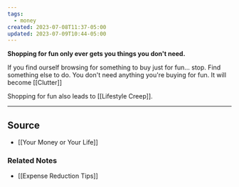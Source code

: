 ```yaml
---
tags:
  - money
created: 2023-07-08T11:37-05:00
updated: 2023-07-09T10:44-05:00
---
```

**Shopping for fun only ever gets you things you don't need.**

If you find ourself browsing for something to buy just for fun... stop. Find something else to do. You don't need anything you're buying for fun. It will become [[Clutter]] 

Shopping for fun also leads to [[Lifestyle Creep]].

---

## Source
- [[Your Money or Your Life]]

### Related Notes
- [[Expense Reduction Tips]]